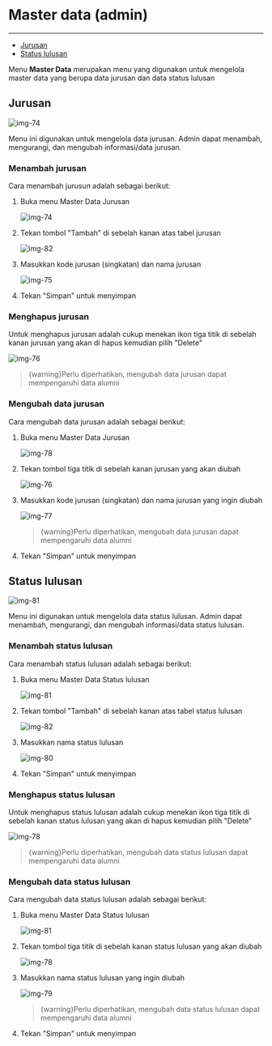 # Master data (admin)

---

- [Jurusan](#section-1)
- [Status lulusan](#section-2)

Menu __Master Data__ merupakan menu yang digunakan untuk mengelola master data yang berupa data jurusan dan data status lulusan

<a name="section-1"></a>
## Jurusan

![img-74][img-74]

Menu ini digunakan untuk mengelola data jurusan. Admin dapat menambah, mengurangi, dan mengubah informasi/data jurusan.

### Menambah jurusan

Cara menambah jurusun adalah sebagai berikut:

1. Buka menu Master Data <i class="fa fa-arrow-right"></i> Jurusan

	![img-74][img-74]

1. Tekan tombol "Tambah" di sebelah kanan atas tabel jurusan

	![img-82][img-82]

1. Masukkan kode jurusan (singkatan) dan nama jurusan

	![img-75][img-75]

1. Tekan "Simpan" untuk menyimpan

### Menghapus jurusan

Untuk menghapus jurusan adalah cukup menekan ikon tiga titik di sebelah kanan jurusan yang akan di hapus kemudian pilih "Delete"

![img-76][img-76]

>  {warning}Perlu diperhatikan, mengubah data jurusan dapat mempengaruhi data alumni

### Mengubah data jurusan

Cara mengubah data jurusan adalah sebagai berikut:

1. Buka menu Master Data <i class="fa fa-arrow-right"></i> Jurusan
	
	![img-78][img-74]

1. Tekan tombol tiga titik di sebelah kanan jurusan yang akan diubah

	![img-76][img-76]

1. Masukkan kode jurusan (singkatan) dan nama jurusan yang ingin diubah

	![img-77][img-77]

	>  {warning}Perlu diperhatikan, mengubah data jurusan dapat mempengaruhi data alumni

1. Tekan "Simpan" untuk menyimpan

<a name="section-2"></a>
## Status lulusan

![img-81][img-81]

Menu ini digunakan untuk mengelola data status lulusan. Admin dapat menambah, mengurangi, dan mengubah informasi/data status lulusan.

### Menambah status lulusan

Cara menambah status lulusan adalah sebagai berikut:

1. Buka menu Master Data <i class="fa fa-arrow-right"></i> Status lulusan
	
	![img-81][img-81]

1. Tekan tombol "Tambah" di sebelah kanan atas tabel status lulusan
	
	![img-82][img-82]

1. Masukkan nama status lulusan
	
	![img-80][img-80]

1. Tekan "Simpan" untuk menyimpan

### Menghapus status lulusan

Untuk menghapus status lulusan adalah cukup menekan ikon tiga titik di sebelah kanan status lulusan yang akan di hapus kemudian pilih "Delete"
	
![img-78][img-78]

>  {warning}Perlu diperhatikan, mengubah data status lulusan dapat mempengaruhi data alumni

### Mengubah data status lulusan

Cara mengubah data status lulusan adalah sebagai berikut:

1. Buka menu Master Data <i class="fa fa-arrow-right"></i> Status lulusan
	
	![img-81][img-81]

1. Tekan tombol tiga titik di sebelah kanan status lulusan yang akan diubah
	
	![img-78][img-78]

1. Masukkan nama status lulusan yang ingin diubah
	
	![img-79][img-79]
	
	>  {warning}Perlu diperhatikan, mengubah data status lulusan dapat mempengaruhi data alumni

1. Tekan "Simpan" untuk menyimpan

[img-74]: /assets/res/img-74.png
[img-75]: /assets/res/img-75.png
[img-76]: /assets/res/img-76.png
[img-77]: /assets/res/img-77.png
[img-78]: /assets/res/img-78.png
[img-79]: /assets/res/img-79.png
[img-80]: /assets/res/img-80.png
[img-81]: /assets/res/img-81.png
[img-82]: /assets/res/img-82.png
